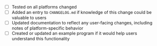 - [ ] Tested on all platforms changed
- [ ] Added an entry to `CHANGELOG.md` if knowledge of this change could be valuable to users
- [ ] Updated documentation to reflect any user-facing changes, including notes of platform-specific behavior
- [ ] Created or updated an example program if it would help users understand this functionality
